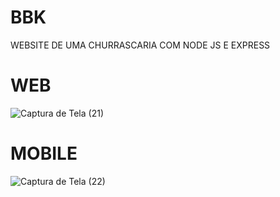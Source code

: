 # BBK
WEBSITE DE UMA CHURRASCARIA COM NODE JS E EXPRESS



# WEB
![Captura de Tela (21)](https://user-images.githubusercontent.com/78994881/214966656-3f2ea147-fd07-4f6b-9fe8-48cf3575a9f3.png)
# MOBILE

![Captura de Tela (22)](https://user-images.githubusercontent.com/78994881/214966660-c6e45e1b-2c5d-4c6d-999a-57917d21bb65.png)
